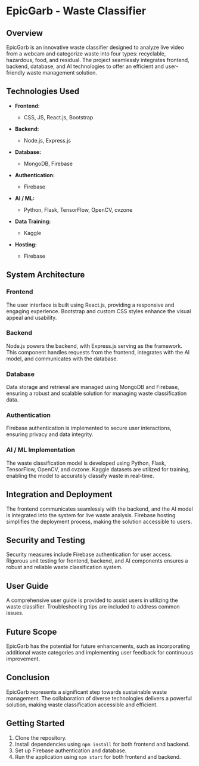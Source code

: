 # EpicGarb - Waste Classifier

## Overview

EpicGarb is an innovative waste classifier designed to analyze live video from a webcam and categorize waste into four types: recyclable, hazardous, food, and residual. The project seamlessly integrates frontend, backend, database, and AI technologies to offer an efficient and user-friendly waste management solution.

## Technologies Used

- **Frontend:**
  - CSS, JS, React.js, Bootstrap

- **Backend:**
  - Node.js, Express.js

- **Database:**
  - MongoDB, Firebase

- **Authentication:**
  - Firebase

- **AI / ML:**
  - Python, Flask, TensorFlow, OpenCV, cvzone

- **Data Training:**
  - Kaggle

- **Hosting:**
  - Firebase

## System Architecture

### Frontend

The user interface is built using React.js, providing a responsive and engaging experience. Bootstrap and custom CSS styles enhance the visual appeal and usability.

### Backend

Node.js powers the backend, with Express.js serving as the framework. This component handles requests from the frontend, integrates with the AI model, and communicates with the database.

### Database

Data storage and retrieval are managed using MongoDB and Firebase, ensuring a robust and scalable solution for managing waste classification data.

### Authentication

Firebase authentication is implemented to secure user interactions, ensuring privacy and data integrity.

### AI / ML Implementation

The waste classification model is developed using Python, Flask, TensorFlow, OpenCV, and cvzone. Kaggle datasets are utilized for training, enabling the model to accurately classify waste in real-time.

## Integration and Deployment

The frontend communicates seamlessly with the backend, and the AI model is integrated into the system for live waste analysis. Firebase hosting simplifies the deployment process, making the solution accessible to users.

## Security and Testing

Security measures include Firebase authentication for user access. Rigorous unit testing for frontend, backend, and AI components ensures a robust and reliable waste classification system.

## User Guide

A comprehensive user guide is provided to assist users in utilizing the waste classifier. Troubleshooting tips are included to address common issues.

## Future Scope

EpicGarb has the potential for future enhancements, such as incorporating additional waste categories and implementing user feedback for continuous improvement.

## Conclusion

EpicGarb represents a significant step towards sustainable waste management. The collaboration of diverse technologies delivers a powerful solution, making waste classification accessible and efficient.

## Getting Started

1. Clone the repository.
2. Install dependencies using `npm install` for both frontend and backend.
3. Set up Firebase authentication and database.
4. Run the application using `npm start` for both frontend and backend.

